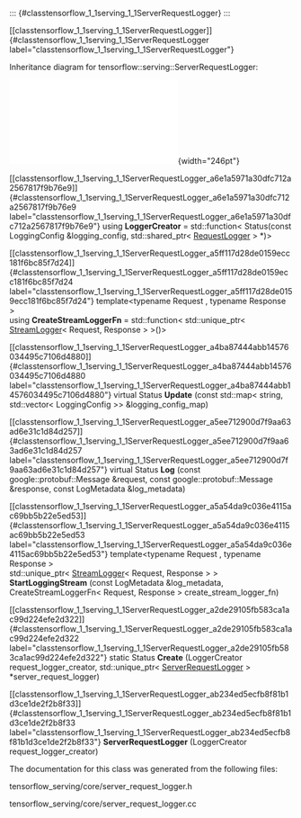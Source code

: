 ::: {#classtensorflow_1_1serving_1_1ServerRequestLogger}
:::

[\[classtensorflow\_1\_1serving\_1\_1ServerRequestLogger\]]{#classtensorflow_1_1serving_1_1ServerRequestLogger
label="classtensorflow_1_1serving_1_1ServerRequestLogger"}

Inheritance diagram for tensorflow::serving::ServerRequestLogger:

![image](classtensorflow_1_1serving_1_1ServerRequestLogger__inherit__graph.pdf){width="246pt"}

[\[classtensorflow\_1\_1serving\_1\_1ServerRequestLogger\_a6e1a5971a30dfc712a2567817f9b76e9\]]{#classtensorflow_1_1serving_1_1ServerRequestLogger_a6e1a5971a30dfc712a2567817f9b76e9
label="classtensorflow_1_1serving_1_1ServerRequestLogger_a6e1a5971a30dfc712a2567817f9b76e9"}
using **LoggerCreator** = std::function$<$ Status(const LoggingConfig
&logging\_config, std::shared\_ptr$<$
[RequestLogger](#classtensorflow_1_1serving_1_1RequestLogger) $>$
$\ast$)$>$

[\[classtensorflow\_1\_1serving\_1\_1ServerRequestLogger\_a5ff117d28de0159ecc181f6bc85f7d24\]]{#classtensorflow_1_1serving_1_1ServerRequestLogger_a5ff117d28de0159ecc181f6bc85f7d24
label="classtensorflow_1_1serving_1_1ServerRequestLogger_a5ff117d28de0159ecc181f6bc85f7d24"}
template$<$typename Request , typename Response $>$ \
using **CreateStreamLoggerFn** = std::function$<$ std::unique\_ptr$<$
[StreamLogger](#classtensorflow_1_1serving_1_1StreamLogger)$<$ Request,
Response $>$ $>$()$>$

[\[classtensorflow\_1\_1serving\_1\_1ServerRequestLogger\_a4ba87444abb14576034495c7106d4880\]]{#classtensorflow_1_1serving_1_1ServerRequestLogger_a4ba87444abb14576034495c7106d4880
label="classtensorflow_1_1serving_1_1ServerRequestLogger_a4ba87444abb14576034495c7106d4880"}
virtual Status **Update** (const std::map$<$ string, std::vector$<$
LoggingConfig $>$$>$ &logging\_config\_map)

[\[classtensorflow\_1\_1serving\_1\_1ServerRequestLogger\_a5ee712900d7f9aa63ad6e31c1d84d257\]]{#classtensorflow_1_1serving_1_1ServerRequestLogger_a5ee712900d7f9aa63ad6e31c1d84d257
label="classtensorflow_1_1serving_1_1ServerRequestLogger_a5ee712900d7f9aa63ad6e31c1d84d257"}
virtual Status **Log** (const google::protobuf::Message &request, const
google::protobuf::Message &response, const LogMetadata &log\_metadata)

[\[classtensorflow\_1\_1serving\_1\_1ServerRequestLogger\_a5a54da9c036e4115ac69bb5b22e5ed53\]]{#classtensorflow_1_1serving_1_1ServerRequestLogger_a5a54da9c036e4115ac69bb5b22e5ed53
label="classtensorflow_1_1serving_1_1ServerRequestLogger_a5a54da9c036e4115ac69bb5b22e5ed53"}
template$<$typename Request , typename Response $>$ \
std::unique\_ptr$<$
[StreamLogger](#classtensorflow_1_1serving_1_1StreamLogger)$<$ Request,
Response $>$ $>$ **StartLoggingStream** (const LogMetadata
&log\_metadata, CreateStreamLoggerFn$<$ Request, Response $>$
create\_stream\_logger\_fn)

[\[classtensorflow\_1\_1serving\_1\_1ServerRequestLogger\_a2de29105fb583ca1ac99d224efe2d322\]]{#classtensorflow_1_1serving_1_1ServerRequestLogger_a2de29105fb583ca1ac99d224efe2d322
label="classtensorflow_1_1serving_1_1ServerRequestLogger_a2de29105fb583ca1ac99d224efe2d322"}
static Status **Create** (LoggerCreator request\_logger\_creator,
std::unique\_ptr$<$
[ServerRequestLogger](#classtensorflow_1_1serving_1_1ServerRequestLogger)
$>$ $\ast$server\_request\_logger)

[\[classtensorflow\_1\_1serving\_1\_1ServerRequestLogger\_ab234ed5ecfb8f81b1d3ce1de2f2b8f33\]]{#classtensorflow_1_1serving_1_1ServerRequestLogger_ab234ed5ecfb8f81b1d3ce1de2f2b8f33
label="classtensorflow_1_1serving_1_1ServerRequestLogger_ab234ed5ecfb8f81b1d3ce1de2f2b8f33"}
**ServerRequestLogger** (LoggerCreator request\_logger\_creator)

The documentation for this class was generated from the following files:

tensorflow\_serving/core/server\_request\_logger.h

tensorflow\_serving/core/server\_request\_logger.cc
